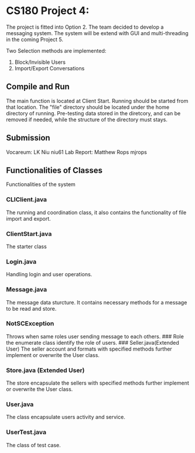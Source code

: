# CS180 Project 4:

The project is fitted into Option 2. The team decided to develop a messaging system. The system will be extend with GUI and multi-threading in the coming Project 5.
 
Two Selection methods are implemented: 
1. Block/Invisible Users 
2. Import/Export Conversations

## Compile and Run
The main function is located at Client Start. Running should be started from that location. The "file" directory should be located under the home directory of running. Pre-testing data stored in the diretcory, and can be removed if needed, while the structure of the directory must stays.

## Submission
Vocareum: LK Niu niu61
Lab Report: Matthew Rops mjrops

## Functionalities of Classes
Functionalities of the system

### CLIClient.java
The running and coordination class, it also contains the functionality of file import and export. 
### ClientStart.java
The starter class
### Login.java
Handling login and user operations.
### Message.java
The message data sturcture. It contains necessary methods for a message to be read and store.
### NotSCException
Throws when same roles user sending message to each others.
### Role
the enumerate class identify the role of users.
### Seller.java(Extended User)
The seller account and formats with specified methods further implement or overwrite the User class.
### Store.java (Extended User)
The store encapsulate the sellers with specified methods further implement or overwrite the User class.
### User.java
The class encapsulate users activity and service.
### UserTest.java 
The class of test case.




